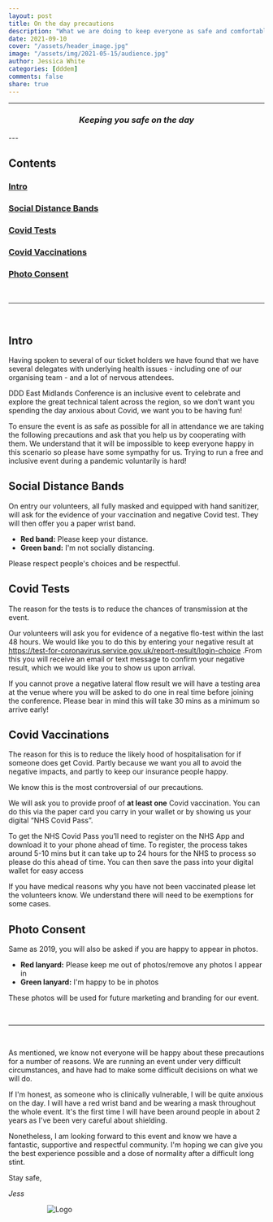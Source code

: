 ```yaml
---
layout: post
title: On the day precautions
description: "What we are doing to keep everyone as safe and comfortable on the day as possible"
date: 2021-09-10
cover: "/assets/header_image.jpg"
image: "/assets/img/2021-05-15/audience.jpg"
author: Jessica White
categories: [dddem]
comments: false
share: true
---
```


----
<center>
<h3 class="quote"><i>Keeping you safe on the day</i> </h3>
</center>
---

<br/>

## Contents

### [Intro](#intro)
### [Social Distance Bands](#social-distance-bands)
### [Covid Tests](#covid-tests)
### [Covid Vaccinations](#covid-vaccinations)
### [Photo Consent](#photo-consent)

<br/>

---

<br/>

## Intro

Having spoken to several of our ticket holders we have found that we have several delegates with underlying health issues - including one of our organising team - and a lot of nervous attendees.

DDD East Midlands Conference is an inclusive event to celebrate and explore the great technical talent across the region, so we don’t want you spending the day anxious about Covid, we want you to be having fun!

To ensure the event is as safe as possible for all in attendance we are taking the following precautions and ask that you help us by cooperating with them. We understand that it will be impossible to keep everyone happy in this scenario so please have some sympathy for us. Trying to run a free and inclusive event during a pandemic voluntarily is hard!

## Social Distance Bands

On entry our volunteers, all fully masked and equipped with hand sanitizer, will ask for the evidence of your vaccination and negative Covid test. They will then offer you a paper wrist band.

- **Red band:** Please keep your distance. 
- **Green band:** I'm not socially distancing.

Please respect people's choices and be respectful. 

## Covid Tests

The reason for the tests is to reduce the chances of transmission at the event.

Our volunteers will ask you for evidence of a negative flo-test within the last 48 hours. We would like you to do this by entering your negative result at <a href="https://test-for-coronavirus.service.gov.uk/report-result/login-choice" target="_blank">https://test-for-coronavirus.service.gov.uk/report-result/login-choice</a> .From this you will receive an email or text message to confirm your negative result, which we would like you to show us upon arrival.

If you cannot prove a negative lateral flow result we will have a testing area at the venue where you will be asked to do one in real time before joining the conference. Please bear in mind this will take 30 mins as a minimum so arrive early!

## Covid Vaccinations

The reason for this is to reduce the likely hood of hospitalisation for if someone does get Covid. Partly because we want you all to avoid the negative impacts, and partly to keep our insurance people happy.

We know this is the most controversial of our precautions.

We will ask you to provide proof of **at least one** Covid vaccination. You can do this via the paper card you carry in your wallet or by showing us your digital “NHS Covid Pass”.

To get the NHS Covid Pass you’ll need to register on the NHS App and download it to your phone ahead of time. To register, the process takes around 5-10 mins but it can take up to 24 hours for the NHS to process so please do this ahead of time. You can then save the pass into your digital wallet for easy access

If you have medical reasons why you have not been vaccinated please let the volunteers know. We understand there will need to be exemptions for some cases.

## Photo Consent

Same as 2019, you will also be asked if you are happy to appear in photos. 

- **Red lanyard:** Please keep me out of photos/remove any photos I appear in
- **Green lanyard:** I'm happy to be in photos

These photos will be used for future marketing and branding for our event.

<br/>

---

<br/>

As mentioned, we know not everyone will be happy about these precautions for a number of reasons. We are running an event under very difficult circumstances, and have had to make some difficult decisions on what we will do. 

If I'm honest, as someone who is clinically vulnerable, I will be quite anxious on the day. I will have a red wrist band and be wearing a mask throughout the whole event. It's the first time I will have been around people in about 2 years as I've been very careful about shielding.

Nonetheless, I am looking forward to this event and know we have a fantastic, supportive and respectful community. I'm hoping we can give you the best experience possible and a dose of normality after a difficult long stint.

Stay safe,

_Jess_

<div style="text-align:center; width:20%; margin-left: 10%;" markdown="1">
<img src="{{site.baseurl}}/assets/logo.png" alt="Logo">
</div>
